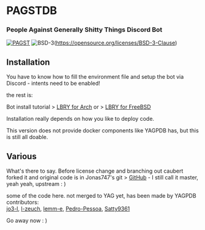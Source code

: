 PAGSTDB
================

### People Against Generally Shitty Things Discord Bot

[![PAGST](https://img.shields.io/github/v/tag/mrbentarikau/pagst?style=flat-square)](https://pagst.xyz)
![BSD-3](https://img.shields.io/github/license/mrbentarikau/pagst?color=%231a1a1a)(https://opensource.org/licenses/BSD-3-Clause)
## Installation
You have to know how to fill the environment file and setup the bot via Discord - intents need to be enabled!

the rest is:

Bot install tutorial > [LBRY for Arch](https://lbry.tv/@caubert:c47/pagst-yagpdb-install-on-archlinux:4)
or > [LBRY for FreeBSD](https://lbry.tv/@caubert:c47/pagstbsd-self-hosting-yagpdb-on-freebsd:b)

Installation really depends on how you like to deploy code.

This version does not provide docker components like YAGPDB has, but this is still all doable.

## Various
What's there to say.
Before license change and branching out caubert forked it and 
original code is in Jonas747's git > [GitHub](https://github.com/jonas747/yagpdb) - I still call it master, yeah yeah, upstream : )

some of the code here. not merged to YAG yet, has been made by YAGPDB contributors:  
[jo3-l](https://github.com/jo3-l),
[l-zeuch](https://github.com/l-zeuch),
[lemm-e](https://github.com/lemm-e/),
[Pedro-Pessoa](https://github.com/Pedro-Pessoa),
[Satty9361](https://github.com/Satty9361)

Go away now : )
